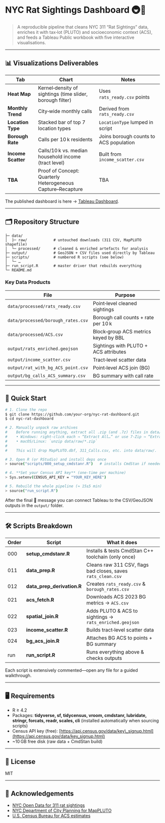 # NYC Rat Sightings Dashboard 🚇🐀

> A reproducible pipeline that cleans NYC 311 “Rat Sightings” data, enriches it with tax‑lot (PLUTO) and socioeconomic context (ACS), and feeds a Tableau Public workbook with five interactive visualisations.

---

## 📊 Visualizations Deliverables

| Tab                | Chart                                                       | Notes                                  |
| ------------------ | ----------------------------------------------------------- | -------------------------------------- |
| **Heat Map**       | Kernel‑density of sightings (time slider, borough filter)   | Uses `rats_ready.csv` points           |
| **Monthly Trend**  | City‑wide monthly calls                                     | Derived from `rats_ready.csv`          |
| **Location Type**  | Stacked bar of top 7 location types                         | `LocationType` lumped in script        |
| **Borough Rate**   | Calls per 10 k residents                                    | Joins borough counts to ACS population |
| **Income Scatter** | Calls/10 k vs. median household income (tract level)        | Built from `income_scatter.csv`        |
| **TBA**            | Proof of Concept: Quarterly Heterogeneous Capture–Recapture | TBA                                    |

The published dashboard is here → [Tableau Dashboard](https://public.tableau.com/app/profile/chris.kevin.andrade/viz/NYCRatSightingsDashboard_17486367234910/Dashboard1?publish=yes).

---

## 🗂️ Repository Structure

```
├─ data/
│  ├─ raw/            # untouched downloads (311 CSV, MapPLUTO shapefile)
│  └─ processed/      # cleaned & enriched artefacts for analysis
├─ output/            # GeoJSON + CSV files used directly by Tableau
├─ scripts/           # numbered R scripts (see below)
│  └─ …
├─ run_script.R       # master driver that rebuilds everything
└─ README.md
```

### Key Data Products

| File                               | Purpose                               |
| ---------------------------------- | ------------------------------------- |
| `data/processed/rats_ready.csv`    | Point‑level cleaned sightings         |
| `data/processed/borough_rates.csv` | Borough call counts + rate per 10 k   |
| `data/processed/ACS.csv`           | Block‑group ACS metrics keyed by BBL  |
| `output/rats_enriched.geojson`     | Sightings with PLUTO + ACS attributes |
| `output/income_scatter.csv`        | Tract‑level scatter data              |
| `output/rat_with_bg_ACS_point.csv` | Point‑level ACS join (BG)             |
| `output/bg_calls_ACS_summary.csv`  | BG summary with call rate             |

---

## 🚀 Quick Start

```bash
# 1. Clone the repo
$ git clone https://github.com/your‑org/nyc‑rat‑dashboard.git
$ cd nyc‑rat‑dashboard

# 2. Manually unpack raw archives
#    Before running anything, extract all .zip (and .7z) files in data/raw/
#    • Windows: right-click each → “Extract All…” or use 7-Zip → “Extract Here”
#    • macOS/Linux: `unzip data/raw/*.zip`
#
#    This will drop MapPLUTO.dbf, 311_Calls.csv, etc. into data/raw/.

# 3. Open R (or RStudio) and install deps once
> source("scripts/000_setup_cmdstanr.R")   # installs CmdStan if needed

# 4. **Set your Census API key** (one-time per machine)
> Sys.setenv(CENSUS_API_KEY = "YOUR_KEY_HERE")

# 5. Rebuild the whole pipeline (≈ 15±5 min)
> source("run_script.R")
```

After the final 🎉 message you can connect Tableau to the CSV/GeoJSON outputs in the `output/` folder.

---

## 🛠️ Scripts Breakdown

| Order | Script                       | What it does                                                 |
| ----- | ---------------------------- | ------------------------------------------------------------ |
| 000   | **setup\_cmdstanr.R**        | Installs & tests CmdStan C++ toolchain (only once)           |
| 011   | **data\_prep.R**             | Cleans raw 311 CSV, flags bad closes, saves `rats_clean.csv` |
| 012   | **data\_prep\_derivation.R** | Creates `rats_ready.csv` & `borough_rates.csv`               |
| 021   | **acs\_fetch.R**             | Downloads ACS 2023 BG metrics → `ACS.csv`                    |
| 022   | **spatial\_join.R**          | Adds PLUTO & ACS to sightings → `rats_enriched.geojson`      |
| 023   | **income\_scatter.R**        | Builds tract‑level scatter data                              |
| 024   | **bg\_acs\_join.R**          | Attaches BG ACS to points + BG summary                       |
| run   | **run\_script.R**            | Runs everything above & checks outputs                       |

Each script is extensively commented—open any file for a guided walkthrough.

---

## 🖥️ Requirements

* R ≥ 4.2
* Packages: **tidyverse, sf, tidycensus, vroom, cmdstanr, lubridate, stringr, forcats, readr, scales, cli** (installed automatically when sourcing scripts)
* Census API key (free): [https://api.census.gov/data/key\_signup.html](https://api.census.gov/data/key_signup.html)
* \~10 GB free disk (raw data + CmdStan build)

---

## 📜 License

MIT

---

## 🙏 Acknowledgements

* [NYC Open Data for 311 rat sightings](https://opendata.cityofnewyork.us/data/)
* [NYC Department of City Planning for MapPLUTO](https://www.nyc.gov/content/planning/pages/resources)
* [U.S. Census Bureau for ACS estimates](https://www.census.gov/data.html)
